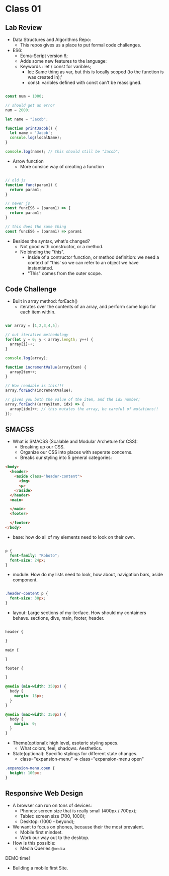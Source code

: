 # Class 01

## Lab Review
 - Data Structures and Algorithms Repo:
   - This repos gives us a place to put formal code challenges.
- ES6:
  - Ecma-Script version 6;
  - Adds some new features to the language:
  - Keywords : let  / const for varibles;
    - let: Same thing as var, but this is locally scoped (to the function is was created in);'
    - const: varibles defined with const can't be reassigned.

```js

const num = 1000;

// should get an error
num = 2000;

let name = "Jacob";

function printJacob() {
  let name = 'Jacob';
  console.log(localName);
}

console.log(name); // this should still be "Jacob";
```

  - Arrow function
    - More consice way of creating a function


```js

// old js
function func(param1) {
  return param1;
}

// newer js
const funcES6 = (param1) => {
  return param1;
}

// this does the same thing
const funcES6 = (param1) => param1
```

- Besides the syntax, what's changed?
  - Not good with constructor, or a method.
  - No binding the "this".
    - Inside of a contructor function, or method definition: we need a context of "this' so we can refer to an object we have instantiated.
    - "This" comes from the outer scope.

## Code Challenge

- Built in array method: forEach()
  - iterates over the contents of an array, and perform some logic for each item within.

```js

var array = [1,2,3,4,5];

// out iterative methodology
for(let y = 0; y < array.length; y++) {
  array[i]++;
}

console.log(array);

function incrementValue(arrayItem) {
  arrayItem++;
}

// How readable is this!!!
array.forEach(incrementValue);

// gives you both the value of the item, and the idx number;
array.forEach((arrayItem, idx) => {
  array[idx]++; // this mutates the array, be careful of mutations!!
});
```

## SMACSS

- What is SMACSS (Scalable and Modular Archeture for CSS):
  - Breaking up our CSS.
  - Organize our CSS into places with seperate concerns.
  - Breaks our styling into 5 general categories:

```html
<body>
  <header>
    <aside class="header-content">
      <img>
      <p>
    </aside>
  </header>
  <main>

  </main>
  <footer>

  </footer>
</body>
```

- base: how do all of my elements need to look on their own.

```css

p {
  font-family: "Roboto";
  font-size: 24px;
}

```

  - module: How do my lists need to look, how about, navigation bars, aside component.

```css

.header-content p {
  font-size: 30px;
}

```

  - layout: Large sections of my iterface. How should my containers behave. sections, divs, main, footer, header.

```css

header {

}

main {

}

footer {

}

@media (min-width: 350px) {
  body {
    margin: 15px;
  }
}

@media (max-width: 350px) {
  body {
    margin: 0;
  }
}

```

- Theme(optional): high level, esoteric styling specs.
  - What colors, feel, shadows. Aesthetics.
- State(optional): Specific stylings for different state changes.
  - class="expansion-menu" => class="expansion-menu open"
  
```css
.expansion-menu.open {
  height: 100px;
}
```

## Responsive Web Design

- A browser can run on tons of devices:
  - Phones: screen size that is really small (400px / 700px);
  - Tablet: screen size (700, 1000);
  - Desktop: (1000 - beyond);
- We want to focus on phones, because their the most prevalent.
  - Mobile first mindset.
  - Work our way out to the desktop.
- How is this possible:
  - Media Queries `@media`

DEMO time!
- Building a mobile first Site.